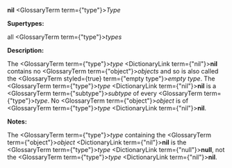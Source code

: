 **nil** <GlossaryTerm  term={"type"}><i>Type</i></GlossaryTerm>

**Supertypes:**

all <GlossaryTerm  term={"type"}><i>types</i></GlossaryTerm>

**Description:**

The <GlossaryTerm  term={"type"}><i>type</i></GlossaryTerm> <DictionaryLink  term={"nil"}><b>nil</b></DictionaryLink> contains no <GlossaryTerm  term={"object"}><i>objects</i></GlossaryTerm> and so is also called the <GlossaryTerm styled={true} term={"empty type"}><i>empty type</i></GlossaryTerm>. The <GlossaryTerm  term={"type"}><i>type</i></GlossaryTerm> <DictionaryLink  term={"nil"}><b>nil</b></DictionaryLink> is a <GlossaryTerm  term={"subtype"}><i>subtype</i></GlossaryTerm> of every <GlossaryTerm  term={"type"}><i>type</i></GlossaryTerm>. No <GlossaryTerm  term={"object"}><i>object</i></GlossaryTerm> is of <GlossaryTerm  term={"type"}><i>type</i></GlossaryTerm> <DictionaryLink  term={"nil"}><b>nil</b></DictionaryLink>.

**Notes:**

The <GlossaryTerm  term={"type"}><i>type</i></GlossaryTerm> containing the <GlossaryTerm  term={"object"}><i>object</i></GlossaryTerm> <DictionaryLink  term={"nil"}><b>nil</b></DictionaryLink> is the <GlossaryTerm  term={"type"}><i>type</i></GlossaryTerm> <DictionaryLink  term={"null"}><b>null</b></DictionaryLink>, not the <GlossaryTerm  term={"type"}><i>type</i></GlossaryTerm> <DictionaryLink  term={"nil"}><b>nil</b></DictionaryLink>.
